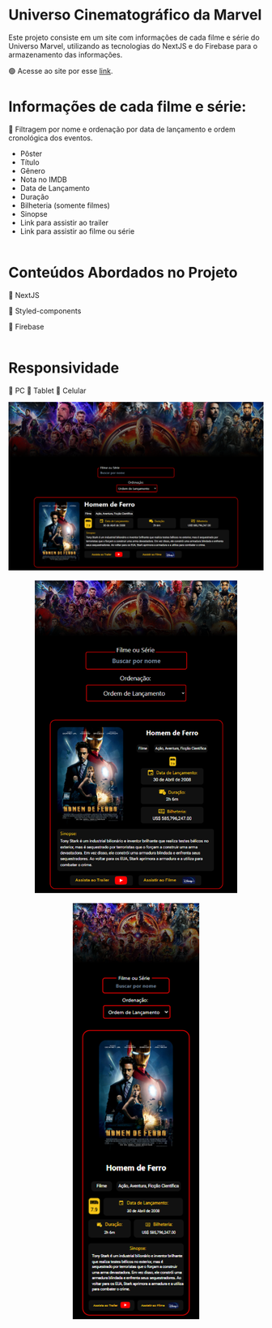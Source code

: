 # Universo Cinematográfico da Marvel

Este projeto consiste em um site com informações de cada filme e série do Universo Marvel, utilizando as tecnologias do NextJS e do Firebase para o armazenamento das informações.

🟢 Acesse ao site por esse <a href="https://universomarvelstudios.vercel.app">link</a>.

# Informações de cada filme e série:

📍 Filtragem por nome e ordenação por data de lançamento e ordem cronológica dos eventos.

- Pôster
- Título
- Gênero
- Nota no IMDB
- Data de Lançamento
- Duração
- Bilheteria (somente filmes)
- Sinopse
- Link para assistir ao trailer
- Link para assistir ao filme ou série
<br></br>

# Conteúdos Abordados no Projeto

<p>📍 NextJS
<p>📍 Styled-components
<p>📍 Firebase
<br></br>

# Responsividade

📍 PC
📍 Tablet
📍 Celular
<br>

<div align="center">
<img src="https://raw.githubusercontent.com/Heytordesouza/MarvelUniverse/projeto-finalizado/public/screenmarvel.png" width="900px" />
</div>
<br>
<div align="center">
<img src="https://raw.githubusercontent.com/Heytordesouza/MarvelUniverse/projeto-finalizado/public/screenmarveltablet.png" width="400px" />
</div>
<br>
<div align="center">
<img src="https://raw.githubusercontent.com/Heytordesouza/MarvelUniverse/projeto-finalizado/public/screenmarvelcel.png" width="250px" />
</div>
